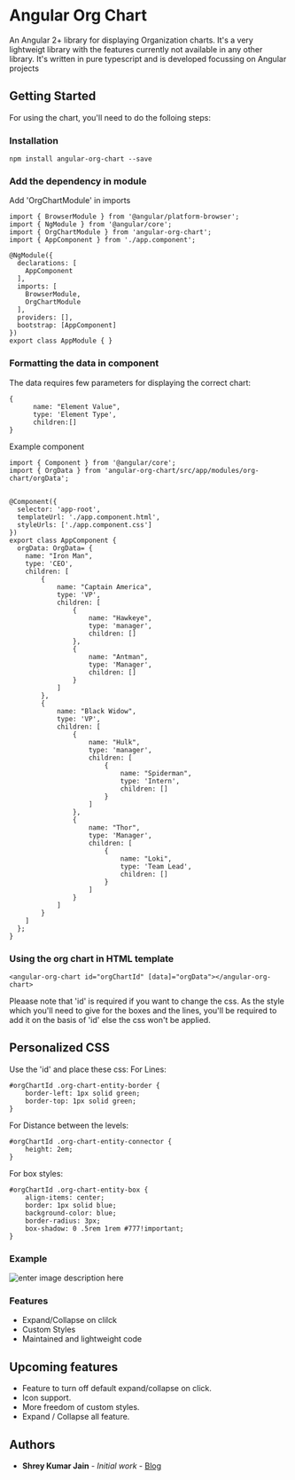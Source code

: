 
# Angular Org Chart

An Angular 2+ library for displaying Organization charts. It's a very lightweigt library with the features currently not available in any other library. It's written in pure typescript and is developed focussing on Angular projects

## Getting Started

For using the chart, you'll need to do the folloing steps:

### Installation
```
npm install angular-org-chart --save
```
### Add the dependency in module

Add 'OrgChartModule' in imports

```
import { BrowserModule } from '@angular/platform-browser';
import { NgModule } from '@angular/core';
import { OrgChartModule } from 'angular-org-chart';
import { AppComponent } from './app.component';

@NgModule({
  declarations: [
    AppComponent
  ],
  imports: [
    BrowserModule,
	OrgChartModule
  ],
  providers: [],
  bootstrap: [AppComponent]
})
export class AppModule { }

```

### Formatting the data in component

The data requires few parameters for displaying the correct chart:
```
{
      name: "Element Value",
      type: 'Element Type',
      children:[]
}
```

Example component

```
import { Component } from '@angular/core';
import { OrgData } from 'angular-org-chart/src/app/modules/org-chart/orgData';


@Component({
  selector: 'app-root',
  templateUrl: './app.component.html',
  styleUrls: ['./app.component.css']
})
export class AppComponent {
  orgData: OrgData= {
    name: "Iron Man",
    type: 'CEO',
    children: [
		{
			name: "Captain America",
			type: 'VP',
			children: [
				{
					name: "Hawkeye",
					type: 'manager',
					children: []
				},
				{
					name: "Antman",
					type: 'Manager',
					children: []
				}
			]
		},
		{
			name: "Black Widow",
			type: 'VP',
			children: [
				{
					name: "Hulk",
					type: 'manager',
					children: [
						{
							name: "Spiderman",
							type: 'Intern',
							children: []
						}
					]
				},
				{
					name: "Thor",
					type: 'Manager',
					children: [
						{
							name: "Loki",
							type: 'Team Lead',
							children: []
						}
					]
				}
			]
		}
	]
  };
}

```

### Using the org chart in HTML template

```
<angular-org-chart id="orgChartId" [data]="orgData"></angular-org-chart>
```
Pleaase note that 'id' is required if you want to change the css. As the style which you'll need to give for the boxes and the lines, you'll be required to add it on the basis of 'id' else the css won't be applied.

## Personalized CSS

Use the 'id' and place these css:
For Lines:
```
#orgChartId .org-chart-entity-border {
	border-left: 1px solid green;
	border-top: 1px solid green;
}
```
For Distance between the levels:
```
#orgChartId .org-chart-entity-connector {
	height: 2em;
}
```
For box styles:
```
#orgChartId .org-chart-entity-box {
	align-items: center;
    border: 1px solid blue;
    background-color: blue;
    border-radius: 3px;
	box-shadow: 0 .5rem 1rem #777!important;
}
```
### Example
![enter image description here](https://raw.githubusercontent.com/er-shrey/org-chart/master/src/assets/example.png)


### Features

* Expand/Collapse on clilck
* Custom Styles
* Maintained and lightweight code

## Upcoming features

* Feature to turn off default expand/collapse on click.
* Icon support.
* More freedom of custom styles.
* Expand / Collapse all feature.

## Authors

* **Shrey Kumar Jain** - *Initial work* - [Blog]([https://researchershrey.wordpress.com/](https://researchershrey.wordpress.com/))